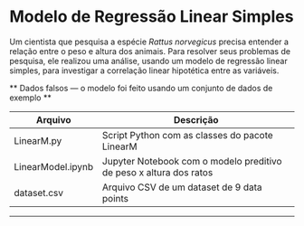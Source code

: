# Modelo de Regressão Linear Simples

  Um cientista que pesquisa a espécie _Rattus norvegicus_ precisa entender a relação entre o peso e altura dos animais. Para resolver seus problemas de pesquisa, ele realizou uma análise, usando um modelo de regressão linear simples, para investigar a correlação linear hipotética entre as variáveis.
  
** Dados falsos — o modelo foi feito usando um conjunto de dados de exemplo **

|Arquivo | Descrição |
|---|---|
| LinearM.py | Script Python com as classes do pacote LinearM |
| LinearModel.ipynb | Jupyter Notebook com o modelo preditivo de peso x altura dos ratos |
| dataset.csv | Arquivo CSV de um dataset de 9 data points |
---

